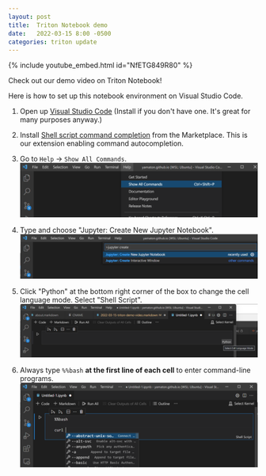 ```yaml
---
layout: post
title:  Triton Notebook demo
date:   2022-03-15 8:00 -0500
categories: triton update
---
```


{% include youtube_embed.html id="NfETG849R80" %}


Check out our demo video on Triton Notebook!

Here is how to set up this notebook environment on Visual Studio Code.

1. Open up [Visual Studio Code](https://code.visualstudio.com/) (Install if you don't have one. It's great for many purposes anyway.)

2. Install [Shell script command completion](https://marketplace.visualstudio.com/items?itemName=tetradresearch.vscode-h2o) from the Marketplace. This is our extension enabling command autocompletion.

3. Go to `Help` → `Show All Commands`.
![Show all commands](/assets/vscode-show-all-commands.png)

4. Type and choose "Jupyter: Create New Jupyter Notebook".
![Create new Jupyter notebook](/assets/vscode-create-new-jupyter-notebook.png)

5. Click "Python" at the bottom right corner of the box to change the cell language mode. Select "Shell Script".
![Select cell language mode](/assets/vscode-jupyter-select-language.png)

6. Always type `%%bash` **at the first line of each cell** to enter command-line programs.
![Command autocompletion in action](/assets/vscode-jupyter-completion-in-action.png)


